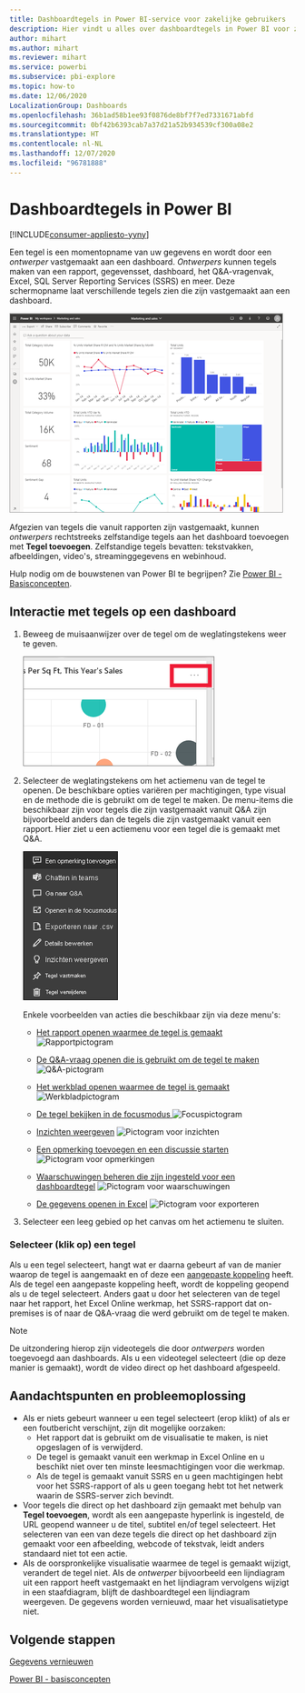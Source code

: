 ```yaml
---
title: Dashboardtegels in Power BI-service voor zakelijke gebruikers
description: Hier vindt u alles over dashboardtegels in Power BI voor zakelijke gebruikers. Hiertoe behoren tegels die zijn gemaakt vanuit SQL Server Reporting Services (SSRS).
author: mihart
ms.author: mihart
ms.reviewer: mihart
ms.service: powerbi
ms.subservice: pbi-explore
ms.topic: how-to
ms.date: 12/06/2020
LocalizationGroup: Dashboards
ms.openlocfilehash: 36b1ad58b1ee93f0876de8bf7f7ed7331671abfd
ms.sourcegitcommit: 0bf42b6393cab7a37d21a52b934539cf300a08e2
ms.translationtype: HT
ms.contentlocale: nl-NL
ms.lasthandoff: 12/07/2020
ms.locfileid: "96781888"
---
```

# <a name="dashboard-tiles-in-power-bi"></a>Dashboardtegels in Power BI

[!INCLUDE[consumer-appliesto-yyny](../includes/consumer-appliesto-ynny.md)]


Een tegel is een momentopname van uw gegevens en wordt door een *ontwerper* vastgemaakt aan een dashboard. *Ontwerpers* kunnen tegels maken van een rapport, gegevensset, dashboard, het Q&A-vragenvak, Excel, SQL Server Reporting Services (SSRS) en meer.  Deze schermopname laat verschillende tegels zien die zijn vastgemaakt aan een dashboard.

![Power BI-dashboard](./media/end-user-tiles/power-bi-dashboard.png)


Afgezien van tegels die vanuit rapporten zijn vastgemaakt, kunnen *ontwerpers* rechtstreeks zelfstandige tegels aan het dashboard toevoegen met **Tegel toevoegen**. Zelfstandige tegels bevatten: tekstvakken, afbeeldingen, video's, streaminggegevens en webinhoud.

Hulp nodig om de bouwstenen van Power BI te begrijpen?  Zie [Power BI - Basisconcepten](end-user-basic-concepts.md).


## <a name="interacting-with-tiles-on-a-dashboard"></a>Interactie met tegels op een dashboard

1. Beweeg de muisaanwijzer over de tegel om de weglatingstekens weer te geven.
   
    ![Weglatingstekens tegel](./media/end-user-tiles/power-bi-ellipsis.png)
2. Selecteer de weglatingstekens om het actiemenu van de tegel te openen. De beschikbare opties variëren per machtigingen, type visual en de methode die is gebruikt om de tegel te maken. De menu-items die beschikbaar zijn voor tegels die zijn vastgemaakt vanuit Q&A zijn bijvoorbeeld anders dan de tegels die zijn vastgemaakt vanuit een rapport. Hier ziet u een actiemenu voor een tegel die is gemaakt met Q&A.


   
    ![Schermopname van een menu met negen opties.](./media/end-user-tiles/power-bi-qna-menu.png)

   
    Enkele voorbeelden van acties die beschikbaar zijn via deze menu's:
   
   * [Het rapport openen waarmee de tegel is gemaakt ](end-user-reports.md) ![Rapportpictogram](./media/end-user-tiles/chart-icon.jpg)  
   
   * [De Q&A-vraag openen die is gebruikt om de tegel te maken ](end-user-reports.md) ![Q&A-pictogram](./media/end-user-tiles/qna-icon.png)  
   

   * [Het werkblad openen waarmee de tegel is gemaakt ](end-user-reports.md) ![Werkbladpictogram](./media/end-user-tiles/power-bi-open-worksheet.png)  
   * [De tegel bekijken in de focusmodus ](end-user-focus.md) ![Focuspictogram](./media/end-user-tiles/fullscreen-icon.jpg)  
   * [Inzichten weergeven](end-user-insights.md) ![Pictogram voor inzichten](./media/end-user-tiles/power-bi-insights.png)
   * [Een opmerking toevoegen en een discussie starten](end-user-comment.md) ![Pictogram voor opmerkingen](./media/end-user-tiles/comment-icons.png)
   * [Waarschuwingen beheren die zijn ingesteld voor een dashboardtegel](end-user-alerts.md) ![Pictogram voor waarschuwingen](./media/end-user-tiles/power-bi-alert-icon.png)
   * [De gegevens openen in Excel](end-user-export.md) ![Pictogram voor exporteren](./media/end-user-tiles/power-bi-export-icon.png)


3. Selecteer een leeg gebied op het canvas om het actiemenu te sluiten.

### <a name="select-click-a-tile"></a>Selecteer (klik op) een tegel
Als u een tegel selecteert, hangt wat er daarna gebeurt af van de manier waarop de tegel is aangemaakt en of deze een [aangepaste koppeling](../create-reports/service-dashboard-edit-tile.md) heeft. Als de tegel een aangepaste koppeling heeft, wordt de koppeling geopend als u de tegel selecteert. Anders gaat u door het selecteren van de tegel naar het rapport, het Excel Online werkmap, het SSRS-rapport dat on-premises is of naar de Q&A-vraag die werd gebruikt om de tegel te maken.

> [!NOTE]
> De uitzondering hierop zijn videotegels die door *ontwerpers* worden toegevoegd aan dashboards. Als u een videotegel selecteert (die op deze manier is gemaakt), wordt de video direct op het dashboard afgespeeld.   
> 
> 

## <a name="considerations-and-troubleshooting"></a>Aandachtspunten en probleemoplossing
* Als er niets gebeurt wanneer u een tegel selecteert (erop klikt) of als er een foutbericht verschijnt, zijn dit mogelijke oorzaken:
  - Het rapport dat is gebruikt om de visualisatie te maken, is niet opgeslagen of is verwijderd.
  - De tegel is gemaakt vanuit een werkmap in Excel Online en u beschikt niet over ten minste leesmachtigingen voor die werkmap.
  - Als de tegel is gemaakt vanuit SSRS en u geen machtigingen hebt voor het SSRS-rapport of als u geen toegang hebt tot het netwerk waarin de SSRS-server zich bevindt.
* Voor tegels die direct op het dashboard zijn gemaakt met behulp van **Tegel toevoegen**, wordt als een aangepaste hyperlink is ingesteld, de URL geopend wanneer u de titel, subtitel en/of tegel selecteert.  Het selecteren van een van deze tegels die direct op het dashboard zijn gemaakt voor een afbeelding, webcode of tekstvak, leidt anders standaard niet tot een actie.
* Als de oorspronkelijke visualisatie waarmee de tegel is gemaakt wijzigt, verandert de tegel niet.  Als de *ontwerper* bijvoorbeeld een lijndiagram uit een rapport heeft vastgemaakt en het lijndiagram vervolgens wijzigt in een staafdiagram, blijft de dashboardtegel een lijndiagram weergeven. De gegevens worden vernieuwd, maar het visualisatietype niet.

## <a name="next-steps"></a>Volgende stappen
[Gegevens vernieuwen](../connect-data/refresh-data.md)

[Power BI - basisconcepten](end-user-basic-concepts.md)


